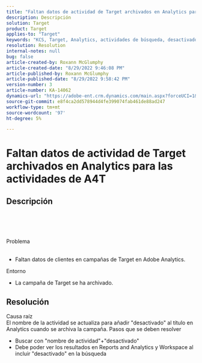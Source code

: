 ```yaml
---
title: "Faltan datos de actividad de Target archivados en Analytics para las actividades de A4T"
description: Descripción
solution: Target
product: Target
applies-to: "Target"
keywords: "KCS, Target, Analytics, actividades de búsqueda, desactivado, archivado"
resolution: Resolution
internal-notes: null
bug: false
article-created-by: Roxann McGlumphy
article-created-date: "8/29/2022 9:46:08 PM"
article-published-by: Roxann McGlumphy
article-published-date: "8/29/2022 9:58:42 PM"
version-number: 3
article-number: KA-14062
dynamics-url: "https://adobe-ent.crm.dynamics.com/main.aspx?forceUCI=1&pagetype=entityrecord&etn=knowledgearticle&id=0e880cf8-e327-ed11-9db1-002248086d3d"
source-git-commit: e8f4ca2dd578944d4fe399074fab461de88ad247
workflow-type: tm+mt
source-wordcount: '97'
ht-degree: 5%

---
```


# Faltan datos de actividad de Target archivados en Analytics para las actividades de A4T

## Descripción

<br><br><br><br>Problema<br><br>
- Faltan datos de clientes en campañas de Target en Adobe Analytics.



Entorno
- La campaña de Target se ha archivado.



## Resolución

Causa raíz<br>
El nombre de la actividad se actualiza para añadir &quot;desactivado&quot; al título en Analytics cuando se archiva la campaña.
Pasos que se deben resolver
- Buscar con &quot;nombre de actividad&quot;+&quot;desactivado&quot;
- Debe poder ver los resultados en Reports and Analytics y Workspace al incluir &quot;desactivado&quot; en la búsqueda

